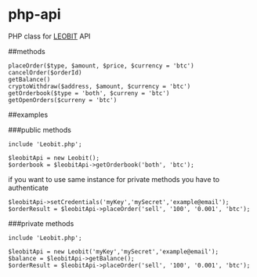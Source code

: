 # php-api
PHP class for [LEOBIT](https://www.leobit.net) API

##methods
``` 
placeOrder($type, $amount, $price, $currency = 'btc')
cancelOrder($orderId) 
getBalance()
cryptoWithdraw($address, $amount, $currency = 'btc')
getOrderbook($type = 'both', $curreny = 'btc')
getOpenOrders($curreny = 'btc')
``` 

##examples

###public methods
```
include 'Leobit.php';

$leobitApi = new Leobit();
$orderbook = $leobitApi->getOrderbook('both', 'btc');
``` 
if you want to use same instance for private methods you have to authenticate
```
$leobitApi->setCredentials('myKey','mySecret','example@email');
$orderResult = $leobitApi->placeOrder('sell', '100', '0.001', 'btc');
```
###private methods
```
include 'Leobit.php';

$leobitApi = new Leobit('myKey','mySecret','example@email');
$balance = $leobitApi->getBalance();
$orderResult = $leobitApi->placeOrder('sell', '100', '0.001', 'btc');
``` 
